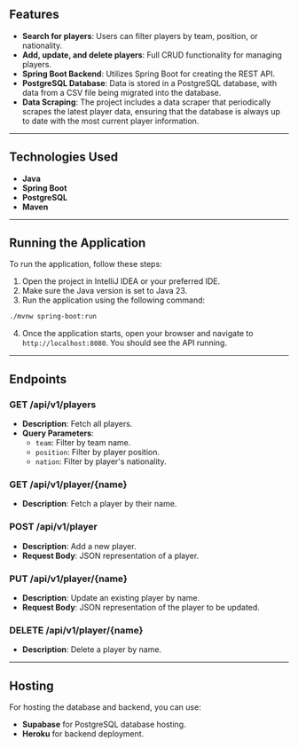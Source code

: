 ## Features

- **Search for players**: Users can filter players by team, position, or nationality.
- **Add, update, and delete players**: Full CRUD functionality for managing players.
- **Spring Boot Backend**: Utilizes Spring Boot for creating the REST API.
- **PostgreSQL Database**: Data is stored in a PostgreSQL database, with data from a CSV file being migrated into the database.
- **Data Scraping**: The project includes a data scraper that periodically scrapes the latest player data, ensuring that the database is always up to date with the most current player information.

---

## Technologies Used

- **Java**
- **Spring Boot**
- **PostgreSQL**
- **Maven**

---

## Running the Application

To run the application, follow these steps:

1. Open the project in IntelliJ IDEA or your preferred IDE.
2. Make sure the Java version is set to Java 23.
3. Run the application using the following command:

```bash
./mvnw spring-boot:run
```

4. Once the application starts, open your browser and navigate to `http://localhost:8080`. You should see the API running.

---

## Endpoints

### GET /api/v1/players

- **Description**: Fetch all players.
- **Query Parameters**:
  - `team`: Filter by team name.
  - `position`: Filter by player position.
  - `nation`: Filter by player's nationality.

### GET /api/v1/player/{name}

- **Description**: Fetch a player by their name.

### POST /api/v1/player

- **Description**: Add a new player.
- **Request Body**: JSON representation of a player.

### PUT /api/v1/player/{name}

- **Description**: Update an existing player by name.
- **Request Body**: JSON representation of the player to be updated.

### DELETE /api/v1/player/{name}

- **Description**: Delete a player by name.

---

## Hosting

For hosting the database and backend, you can use:

- **Supabase** for PostgreSQL database hosting.
- **Heroku** for backend deployment.
